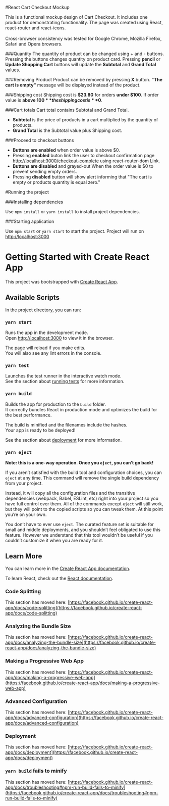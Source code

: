 #React Cart Checkout Mockup

This is a functional mockup design of Cart Checkout.
It includes one product for demonstrating functionality.
The page was created using React, react-router and react-icons.
<br><br>
Cross-browser consistency was tested for Google Chrome, Mozilla Firefox, Safari and Opera browsers.

###Quantity
The quantity of product can be changed using + and - buttons. 
Pressing the buttons changes quantity on product card.
Pressing **pencil** or **Update Shopping Cart** buttons will update the **Subtotal** and  **Grand Total** values.

###Removing Product
Product can be removed by pressing **X** button. **"The cart is empty"** message will be displayed instead of the product.

###Shipping cost
Shipping cost is **$23.80** for orders **under $100**. If order value is **above $100** the shipping cost is **$0**.

###Cart totals
Cart total contains Subtotal and Grand Total. 
* **Subtotal** is the price of products in a cart multiplied by the quantity of products.
* **Grand Total** is the Subtotal value plus Shipping cost.

###Proceed to checkout buttons
* **Buttons are enabled** when order value is above $0. 
* Pressing **enabled** buton link the user to checkout confirmation page [http://localhost:3000/checkout-complete](http://localhost:3000/checkout-complete) using react-router-dom Link.
* **Buttons are disabled** and grayed-out When the order value is $0 to prevent sending empty orders. 
* Pressing **disabled** button will show alert informing that "The cart is empty or products quantity is equal zero."


#Running the project

###Installing dependencies

Use `npm install` or `yarn install` to install project dependencies.

###Starting application

Use `npm start` or `yarn start` to start the project.
Project will run on [http://localhost:3000](http://localhost:3000)

# Getting Started with Create React App

This project was bootstrapped with [Create React App](https://github.com/facebook/create-react-app).

## Available Scripts

In the project directory, you can run:

### `yarn start`

Runs the app in the development mode.\
Open [http://localhost:3000](http://localhost:3000) to view it in the browser.

The page will reload if you make edits.\
You will also see any lint errors in the console.

### `yarn test`

Launches the test runner in the interactive watch mode.\
See the section about [running tests](https://facebook.github.io/create-react-app/docs/running-tests) for more information.

### `yarn build`

Builds the app for production to the `build` folder.\
It correctly bundles React in production mode and optimizes the build for the best performance.

The build is minified and the filenames include the hashes.\
Your app is ready to be deployed!

See the section about [deployment](https://facebook.github.io/create-react-app/docs/deployment) for more information.

### `yarn eject`

**Note: this is a one-way operation. Once you `eject`, you can’t go back!**

If you aren’t satisfied with the build tool and configuration choices, you can `eject` at any time. This command will remove the single build dependency from your project.

Instead, it will copy all the configuration files and the transitive dependencies (webpack, Babel, ESLint, etc) right into your project so you have full control over them. All of the commands except `eject` will still work, but they will point to the copied scripts so you can tweak them. At this point you’re on your own.

You don’t have to ever use `eject`. The curated feature set is suitable for small and middle deployments, and you shouldn’t feel obligated to use this feature. However we understand that this tool wouldn’t be useful if you couldn’t customize it when you are ready for it.

## Learn More

You can learn more in the [Create React App documentation](https://facebook.github.io/create-react-app/docs/getting-started).

To learn React, check out the [React documentation](https://reactjs.org/).

### Code Splitting

This section has moved here: [https://facebook.github.io/create-react-app/docs/code-splitting](https://facebook.github.io/create-react-app/docs/code-splitting)

### Analyzing the Bundle Size

This section has moved here: [https://facebook.github.io/create-react-app/docs/analyzing-the-bundle-size](https://facebook.github.io/create-react-app/docs/analyzing-the-bundle-size)

### Making a Progressive Web App

This section has moved here: [https://facebook.github.io/create-react-app/docs/making-a-progressive-web-app](https://facebook.github.io/create-react-app/docs/making-a-progressive-web-app)

### Advanced Configuration

This section has moved here: [https://facebook.github.io/create-react-app/docs/advanced-configuration](https://facebook.github.io/create-react-app/docs/advanced-configuration)

### Deployment

This section has moved here: [https://facebook.github.io/create-react-app/docs/deployment](https://facebook.github.io/create-react-app/docs/deployment)

### `yarn build` fails to minify

This section has moved here: [https://facebook.github.io/create-react-app/docs/troubleshooting#npm-run-build-fails-to-minify](https://facebook.github.io/create-react-app/docs/troubleshooting#npm-run-build-fails-to-minify)
